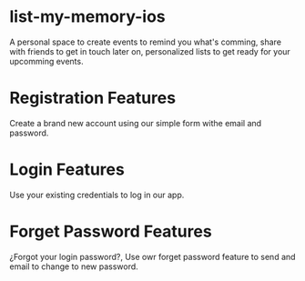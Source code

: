 # list-my-memory-ios
A personal space to create events to remind you what's comming, share with friends to get in touch later on, personalized lists to get ready for your upcomming events.

# Registration Features
Create a brand new account using our simple form withe email and password.

# Login Features
Use your existing credentials to log in our app.

# Forget Password Features
¿Forgot your login password?, Use owr forget password feature to send and email to change to new password.
